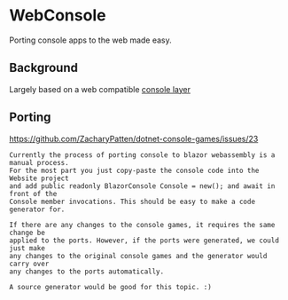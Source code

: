 # WebConsole
Porting console apps to the web made easy.

## Background
Largely based on a web compatible 
[console layer](https://github.com/ZacharyPatten/dotnet-console-games/blob/6cb5187bcdca5b3c53d036ca7cf7673848830514/Projects/Website/BlazorConsole.cs)

## Porting
https://github.com/ZacharyPatten/dotnet-console-games/issues/23

```text
Currently the process of porting console to blazor webassembly is a manual process.
For the most part you just copy-paste the console code into the Website project
and add public readonly BlazorConsole Console = new(); and await in front of the
Console member invocations. This should be easy to make a code generator for.

If there are any changes to the console games, it requires the same change be
applied to the ports. However, if the ports were generated, we could just make
any changes to the original console games and the generator would carry over
any changes to the ports automatically.

A source generator would be good for this topic. :)
```